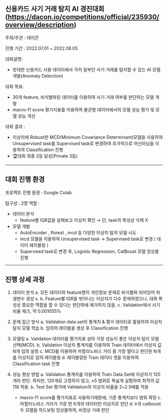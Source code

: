 ## 신용카드 사기 거래 탐지 AI 경진대회(https://dacon.io/competitions/official/235930/overview/description)

주최/주관 : 데이콘

진행 기간 : 2022.07.01 ~ 2022.08.05

대회설명:
  * 방대한 신용카드 사용 데이터에서 극히 일부인 사기 거래를 탐지할 수 있는 AI 모델 개발(Anomaly Detection)

대회 목표:
  * 30개 feature, 비식별화된 데이터를 이용하여 사기 거래 여부를 판단하는 모델 개발
  * macro-f1 score 평가지표를 이용하여 불균형 데이터에서의 모델 성능 평가 및 모델 성능 개선

대회 결과 :
  * 이상치에 Robust한 MCD(Minimum Covariance Determinant)모델을 사용하여 Unsupervised task를 Supervised task로 변경하여 추가적으로 머신러닝을 이용하여 Classification 진행
  * 🏆대회 최종 2등 달성(Private 3등)
 * * *
 ## 대회 진행 환경
 프로젝트 진행 환경 : Google Colab
 
 팀구성 : 2명
 역할 :
  * 데이터 분석
    * feature별 IQR값을 살펴보고 이상치 확인 → 단, task의 특성상 삭제 X
  * 모델 개발
    * AutoEncoder , Iforest , mcd 등 다양한 이상치 탐지 모델 시도
    * mcd 모델을 이용하여 Unsupervised task → Supervised task로 변경 ( 데이터 레이블링 )
    * Supervised task로 변경 후, Logistic Regression, CatBoost 모델 앙상블 진행
* * *
## 진행 상세 과정
1. 데이터 분석
  a. 모든 데이터와 feature명이 개인정보 문제로 비식별화 되어있어 파생변수 생성 x.
  b. Feature별  IQR을 벗어나는 이상치가 다수 존재하였으나, 대회 특성상 중요한 역할을 할 수 있다는 판단하에 제거하지 않음.
  c. Validation에서 사기 비율 체크, 약 0.001055%

2. 문제 접근 방식
  a. Validation data set의 통계치 & 평가 데이터로 활용하여 이상치 탐지 모델 학습
  b. 임의의 레이블을 생성 후 Classification 진행
  
3. 모델링
  a. Validation 데이터를 평가지표 삼아 가장 성능이 좋은 이상치 탐지 모델 선택(MCD).
  b. Validation 이상치 통계치를 이용하여 Train 데이터에서 이상치 값 N개 임의 설정
  c. MCD를 이용하여 마할라노비스 거리 중 가장 멀다고 판단된 N개를 이상치로 임의 레이블링
  d. 레이블링된 Train 데이터 셋을 이용하여 Classification task 진행

4. 성능 향상 방법
  a. Validation 통계치를 이용하여 Train Data Set에 이상치가 120개라 판단. 
     하지만, 120개로 고정하지 않고, ±5 범위로 폭넓게 실험하여 최적의 값 118 적용.
  b. Test Set 평가에 Validation의 이상치 비율을 2~2.5배를 적용
     * macro-f1 score를 평가지표로 사용하기때문에, 기존 통계치보다 범위 확장
  c. 마할라노비스 거리가 가장 먼 K개의 데이터만 이상치로 판단
  d. lr과 catboost 두 모델을 하드보팅 앙상블하여, 비정상 거래 판단 
